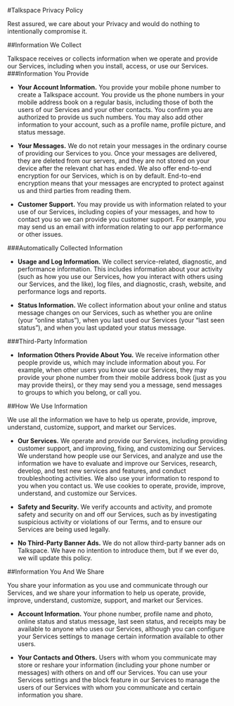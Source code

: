 #Talkspace Privacy Policy

 Rest assured, we care about your Privacy and would do nothing to intentionally compromise it.

 ##Information We Collect

 Talkspace receives or collects information when we operate and provide our Services, including when you install, access, or use our Services.
 ###Information You Provide

 - **Your Account Information.** You provide your mobile phone number to create a Talkspace account. You provide us the phone numbers in your mobile address book on a regular basis, including those of both the users of our Services and your other contacts. You confirm you are authorized to provide us such numbers. You may also add other information to your account, such as a profile name, profile picture, and status message.

 - **Your Messages.** We do not retain your messages in the ordinary course of providing our Services to you. Once your messages are delivered, they are deleted from our servers, and they are not stored on your device after the relevant chat has ended. We also offer end-to-end encryption for our Services, which is on by default. End-to-end encryption means that your messages are encrypted to protect against us and third parties from reading them.

- **Customer Support.** You may provide us with information related to your use of our Services, including copies of your messages, and how to contact you so we can provide you customer support. For example, you may send us an email with information relating to our app performance or other issues.

###Automatically Collected Information

- **Usage and Log Information.** We collect service-related, diagnostic, and performance information. This includes information about your activity (such as how you use our Services, how you interact with others using our Services, and the like), log files, and diagnostic, crash, website, and performance logs and reports.

- **Status Information.** We collect information about your online and status message changes on our Services, such as whether you are online (your “online status”), when you last used our Services (your “last seen status”), and when you last updated your status message.

###Third-Party Information

- **Information Others Provide About You.** We receive information other people provide us, which may include information about you. For example, when other users you know use our Services, they may provide your phone number from their mobile address book (just as you may provide theirs), or they may send you a message, send messages to groups to which you belong, or call you.

##How We Use Information

We use all the information we have to help us operate, provide, improve, understand, customize, support, and market our Services.

- **Our Services.** We operate and provide our Services, including providing customer support, and improving, fixing, and customizing our Services. We understand how people use our Services, and analyze and use the information we have to evaluate and improve our Services, research, develop, and test new services and features, and conduct troubleshooting activities. We also use your information to respond to you when you contact us. We use cookies to operate, provide, improve, understand, and customize our Services.

- **Safety and Security.** We verify accounts and activity, and promote safety and security on and off our Services, such as by investigating suspicious activity or violations of our Terms, and to ensure our Services are being used legally.

- **No Third-Party Banner Ads.** We do not allow third-party banner ads on Talkspace. We have no intention to introduce them, but if we ever do, we will update this policy.

##Information You And We Share

You share your information as you use and communicate through our Services, and we share your information to help us operate, provide, improve, understand, customize, support, and market our Services.

- **Account Information.** Your phone number, profile name and photo, online status and status message, last seen status, and receipts may be available to anyone who uses our Services, although you can configure your Services settings to manage certain information available to other users.

- **Your Contacts and Others.** Users with whom you communicate may store or reshare your information (including your phone number or messages) with others on and off our Services. You can use your Services settings and the block feature in our Services to manage the users of our Services with whom you communicate and certain information you share.
